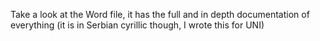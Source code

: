 Take a look at the Word file, it has the full and in depth documentation of everything (it is in Serbian cyrillic though, I wrote this for UNI)
